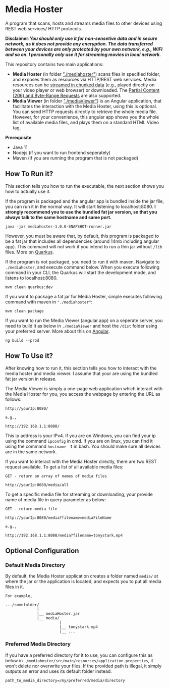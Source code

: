 # Media Hoster

A program that scans, hosts and streams media files to other devices using REST web services/ HTTP protocols.

**Disclaimer:_You should only use it for non-sensetive data and in secure network, as it does not provide any encryption. The data transferred between your devices are only protected by your own network, e.g., WIFI and so on. I personally only use it for streaming movies in local network._**

This repository contains two main applications:

- **Media Hoster** (in folder <a href="https://github.com/CurtisNewbie/MediaHoster/tree/master/mediahoster">"./mediahoster"</a>) scans files in specified folder, and exposes them as resources via HTTP/REST web services. Media resources can be <a href="https://medium.com/canal-tech/how-video-streaming-works-on-the-web-an-introduction-7919739f7e1">streamed in chunked data</a> (e.g., played directly on your video player or web browser) or downloaded. The <a href="https://developer.mozilla.org/en-US/docs/Web/HTTP/Range_requests">Partial Content (206) and Byte-Range Requests</a> are also supported.
- **Media Viewer** (in folder <a href="https://github.com/CurtisNewbie/MediaHoster/tree/master/mediaViewer">"./mediaViewer"</a>) is an Angular application, that facilitates the interaction with the Media Hoster, using this is optional. You can send HTTP requests directly to retrieve the whole media file. However, for your convenience, this angular app shows you the whole list of available media files, and plays them on a standard HTML Video tag.

**Prerequisite**

- Java 11
- Nodejs (if you want to run frontend seperately)
- Maven (if you are running the program that is not packaged)

## How To Run it?

This section tells you how to run the executable, the next section shows you how to actually use it.

If the program is packaged and the angular app is bundled inside the jar file, you can run it in the normal way. It will start listening to localhost:8080. **I strongly recommend you to use the bundled fat jar version, so that you always talk to the same hostname and same port.**

    java -jar mediahoster-1.0.0-SNAPSHOT-runner.jar

However, you must be aware that, by default, this program is packaged to be a fat jar that includes all dependencies (around 14mb including angular app). This command will not work if you intend to run a thin jar without `/lib` files. More on <a href="https://quarkus.io/guides/getting-started">Quarkus</a>.

If the program is not packaged, you need to run it with maven. Navigate to `./mediahoster`, and execute command below. When you execute following command in your CLI, the Quarkus will start the development mode, and listens to localhost:8080.

    mvn clean quarkus:dev

If you want to package a fat jar for Media Hoster, simple executes following command with maven in `"./mediahoster"`:

    mvn clean package

If you want to run the Media Viewer (angular app) on a seperate server, you need to build it as below in `./mediaViewer` and host the `/dist` folder using your preferred server. More about this on <a href="https://angular.io/guide/deployment">Angular</a>.

    ng build --prod

## How To Use it?

After knowing how to run it, this section tells you how to interact with the media hoster and media viewer. I assume that your are using the bundled fat jar version in release.

The Media Viewer is simply a one-page web application which interact with the Media Hoster for you, you access the webpage by entering the URL as follows:

    http://yourIp:8080/

    e.g.,

    http://192.168.1.1:8080/

This ip address is your IPv4. If you are on Windows, you can find your ip using the command `ipconfig` in cmd. If you are on linux, you can find it using the command `hostname -I` in bash. You should make sure all devices are in the same network.

If you want to interact with the Media Hoster directly, there are two REST request available. To get a list of all available media files:

    GET - return an array of names of media files

    http://yourIp:8080/media/all

To get a specific media file for streaming or downloading, your provide name of media file in query parameter as below:

    GET - return media file

    http://yourIp:8080/media?filename=mediaFileName

    e.g.,

    http://192.168.1.1:8080/media?filename=tonystark.mp4

## Optional Configuration

### Default Media Directory

By default, the Media Hoster application creates a folder named `media/` at where the jar or the application is located, and expects you to put all media files in it.

    For example,

    .../somefolder/
                  |
                  |__ mediaHoster.jar
                  |__ media/
                            |
                            |__ tonystark.mp4
                            |__ ...

### Preferred Media Directory

If you have a preferred directory for it to use, you can configure this as below in `./mediahoster/src/main/resources/application.properties`, it won't delete nor overwrite your files. If the provided path is illegal, it simply outputs an error and uses its default folder instead.

    path_to_media_directory=/my/preferred/media/directory
